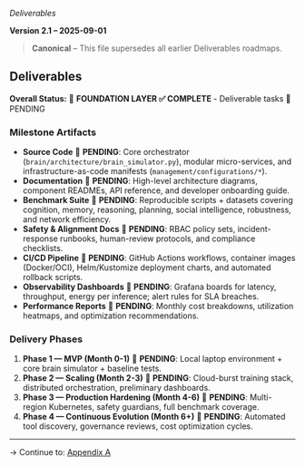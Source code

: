 *Deliverables* 

**Version 2.1 – 2025-09-01**

> **Canonical** – This file supersedes all earlier Deliverables roadmaps.

## Deliverables
<!-- CURSOR RULE: ALWAYS run deliverable_consistency_checks before editing this section -->

**Overall Status:** 🚨 **FOUNDATION LAYER ✅ COMPLETE** - Deliverable tasks 🚨 PENDING 


### Milestone Artifacts
- **Source Code** 🚨 **PENDING**: Core orchestrator (`brain/architecture/brain_simulator.py`), modular micro-services, and infrastructure-as-code manifests (`management/configurations/*`).
- **Documentation** 🚨 **PENDING**: High-level architecture diagrams, component READMEs, API reference, and developer onboarding guide.
- **Benchmark Suite** 🚨 **PENDING**: Reproducible scripts + datasets covering cognition, memory, reasoning, planning, social intelligence, robustness, and network efficiency.
- **Safety & Alignment Docs** 🚨 **PENDING**: RBAC policy sets, incident-response runbooks, human-review protocols, and compliance checklists.
- **CI/CD Pipeline** 🚨 **PENDING**: GitHub Actions workflows, container images (Docker/OCI), Helm/Kustomize deployment charts, and automated rollback scripts.
- **Observability Dashboards** 🚨 **PENDING**: Grafana boards for latency, throughput, energy per inference; alert rules for SLA breaches.
- **Performance Reports** 🚨 **PENDING**: Monthly cost breakdowns, utilization heatmaps, and optimization recommendations.

### Delivery Phases
1. **Phase 1 — MVP (Month 0-1)** 🚨 **PENDING**: Local laptop environment + core brain simulator + baseline tests.
2. **Phase 2 — Scaling (Month 2-3)** 🚨 **PENDING**: Cloud-burst training stack, distributed orchestration, preliminary dashboards.
3. **Phase 3 — Production Hardening (Month 4-6)** 🚨 **PENDING**: Multi-region Kubernetes, safety guardians, full benchmark coverage.
4. **Phase 4 — Continuous Evolution (Month 6+)** 🚨 **PENDING**: Automated tool discovery, governance reviews, cost optimization cycles.

---
→ Continue to: [Appendix A](appendix_a_rules.md)
